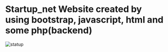 # Startup_net Website created by using bootstrap, javascript, html and some php(backend)

![statup](https://github.com/Ian-Mlolwa/Startup_net/assets/75843266/4b05efaa-2276-450d-ae0a-aabfc82f7d6e)

